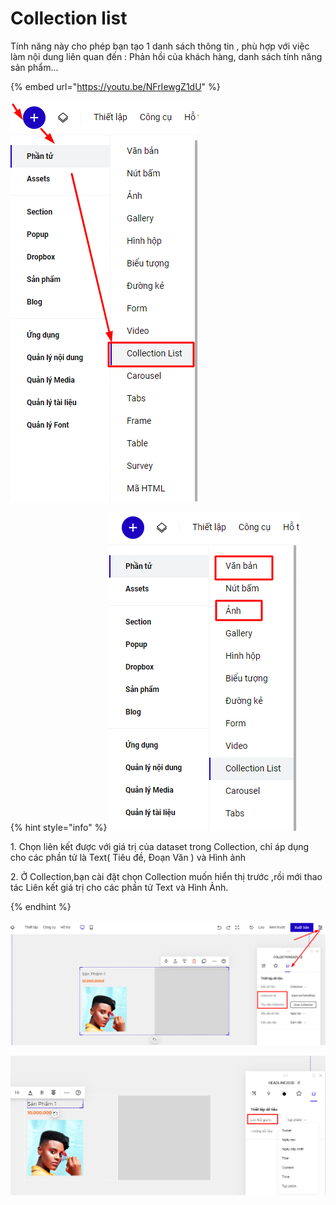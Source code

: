 # Collection list

Tính năng này cho phép bạn tạo 1 danh sách thông tin , phù hợp với việc làm nội dung liên quan đến : Phản hồi của khách hàng, danh sách tính năng sản phẩm...

{% embed url="https://youtu.be/NFrIewgZ1dU" %}

![](<../../.gitbook/assets/image (959).png>)

{% hint style="info" %}
![](<../../.gitbook/assets/image (989).png>)

&#x20;1\. Chọn liên kết được với giá trị của dataset trong Collection, chỉ áp dụng cho các phần tử là Text( Tiêu đề, Đoạn Văn ) và Hình ảnh

2\. Ở Collection,bạn cài đặt chọn Collection  muốn hiển thị trước ,rồi mới thao tác Liên kết giá trị cho các phần tử Text và Hình Ảnh.&#x20;


{% endhint %}

![](<../../.gitbook/assets/image (1142).png>)

![](<../../.gitbook/assets/image (1167).png>)

